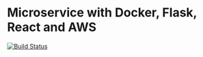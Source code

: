 # Microservice with Docker, Flask, React and AWS

[![Build Status](https://travis-ci.org/faneder/microservices-tdd.svg?branch=master)](https://travis-ci.org/faneder/microservices-tdd)
